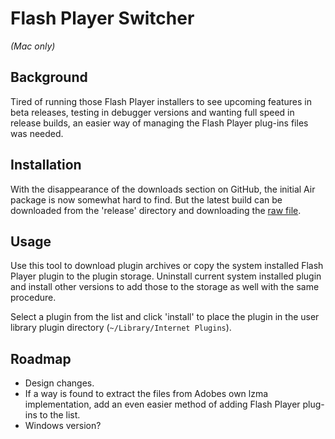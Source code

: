 Flash Player Switcher
=============

*(Mac only)*

Background
--------------

Tired of running those Flash Player installers to see upcoming features in beta releases, testing in debugger versions and wanting full speed in release builds, an easier way of managing the Flash Player plug-ins files was needed.

Installation
------------
With the disappearance of the downloads section on GitHub, the initial Air package is now somewhat hard to find.
But the latest build can be downloaded from the 'release' directory and downloading the [raw file][1].

Usage
-------

Use this tool to download plugin archives or copy the system installed Flash Player plugin to the plugin storage. Uninstall current system installed plugin and install other versions to add those to the storage as well with the same procedure.

Select a plugin from the list and click 'install' to place the plugin in the user library plugin directory (`~/Library/Internet Plugins`).

Roadmap
-----------

 * Design changes.
 * If a way is found to extract the files from Adobes own lzma implementation, add an even easier method of adding Flash Player plug-ins to the list.
 * Windows version?

  [1]: https://github.com/jvanoostveen/Flash-Player-Switcher/blob/master/release/FlashPlayerSwitcher.air?raw=true
